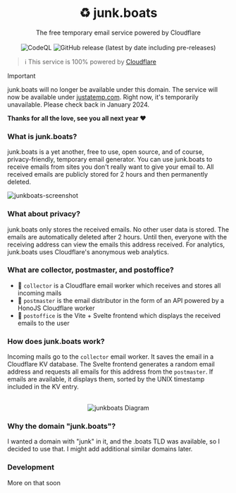 <h1 align="center">♻️ junk.boats</h1>
<p align="center">The free temporary email service powered by Cloudflare
  <br>
  </br>
  <img alt="CodeQL" src="https://github.com/berrysauce/junk.boats/actions/workflows/github-code-scanning/codeql/badge.svg">
  <img alt="GitHub release (latest by date including pre-releases)" src="https://img.shields.io/github/v/release/berrysauce/junk.boats?color=blue&include_prereleases&label=latest%20release">
</p>

> ℹ️ This service is 100% powered by [Cloudflare](https://www.cloudflare.com/)

> [!IMPORTANT]
> junk.boats will no longer be available under this domain. The service will now be available under [justatemp.com](https://justatemp.com/). Right now, it's temporarily unavailable. Please check back in January 2024.
>
> **Thanks for all the love, see you all next year ❤️**

### What is junk.boats?
junk.boats is a yet another, free to use, open source, and of course, privacy-friendly, temporary email generator. You can use junk.boats to receive emails from sites you don't really want to give your email to. All received emails are publicly stored for 2 hours and then permanently deleted.

<img alt="junkboats-screenshot" src="https://bcdn.berrysauce.me/shared/screely-1676654369981.png">

### What about privacy?
junk.boats only stores the received emails. No other user data is stored. The emails are automatically deleted after 2 hours. Until then, everyone with the receiving address can view the emails this address received. For analytics, junk.boats uses Cloudflare's anonymous web analytics.

### What are collector, postmaster, and postoffice?
- 📮 `collector` is a Cloudflare email worker which receives and stores all incoming mails
- 🚚 `postmaster` is the email distributor in the form of an API powered by a HonoJS Cloudflare worker
- 🏤 `postoffice` is the Vite + Svelte frontend which displays the received emails to the user

### How does junk.boats work?
Incoming mails go to the `collector` email worker. It saves the email in a Cloudflare KV database. The Svelte frontend generates a random email address and requests all emails for this address from the `postmaster`. If emails are available, it displays them, sorted by the UNIX timestamp included in the KV entry.

<p align="center">
  <br>
  <img alt="junkboats Diagram" src="https://bcdn.berrysauce.me/shared/Unbenanntes%20Diagramm.drawio(3).png">
  <br>
</p>

### Why the domain "junk.boats"?
I wanted a domain with "junk" in it, and the .boats TLD was available, so I decided to use that. I might add additional similar domains later.

### Development
More on that soon
